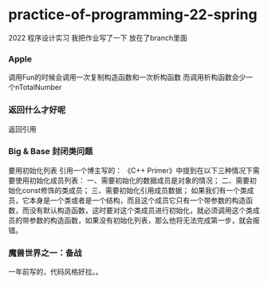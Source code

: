 # practice-of-programming-22-spring
2022 程序设计实习
我把作业写了一下 放在了branch里面
### Apple 
调用Fun的时候会调用一次复制构造函数和一次析构函数
而调用析构函数会少一个nTotalNumber

### 返回什么才好呢
返回引用

### Big & Base 封闭类问题
要用初始化列表
引用一个博主写的：
《C++ Primer》中提到在以下三种情况下需要使用初始化成员列表：
一、需要初始化的数据成员是对象的情况；
二、需要初始化const修饰的类成员；
三、需要初始化引用成员数据；
如果我们有一个类成员，它本身是一个类或者是一个结构，而且这个成员它只有一个带参数的构造函数，而没有默认构造函数，这时要对这个类成员进行初始化，就必须调用这个类成员的带参数的构造函数，如果没有初始化列表，那么他将无法完成第一步，就会报错。

### 魔兽世界之一：备战
一年前写的，代码风格好拉。。
